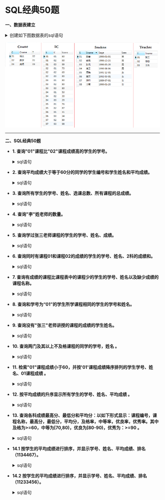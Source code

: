 # SQL经典50题

**一、数据表建立**
    <details>
      <summary>创建如下图数据表的sql语句</summary>

    --创建学生信息表
    CREATE TABLE Student(S varchar(10),Sname varchar(10),Sage datetime,Ssex nvarchar(10));
    --创建课程表
    CREATE TABLE Course(C varchar(10),Cname varchar(10),T varchar(10));
    --创建老师表
    CREATE TABLE Teacher(T varchar(10),Tname varchar(10));
    --创建成绩表
    CREATE TABLE SC(S varchar(10),C varchar(10),Score decimal(18,1));
    
    --添加学生
    INSERT INTO Student VALUES('01' , '赵雷' , '1990-01-01' , '男');
    INSERT INTO Student VALUES('02' , '钱电' , '1990-12-21' , '男');
    INSERT INTO Student VALUES('03' , '孙风' , '1990-05-20' , '男');
    INSERT INTO Student VALUES('04' , '李云' , '1990-08-06' , '男');
    INSERT INTO Student VALUES('05' , '周梅' , '1991-12-01' , '女');
    INSERT INTO Student VALUES('06' , '吴兰' , '1992-03-01' , '女');
    INSERT INTO Student VALUES('07' , '郑竹' , '1989-07-01' , '女');
    INSERT INTO Student VALUES('08' , '王菊' , '1990-01-20' , '女');
    --添加课程
    INSERT INTO Course VALUES('01' , '语文' , '02');
    INSERT INTO Course VALUES('02' , '数学' , '01');
    INSERT INTO Course VALUES('03' , '英语' , '03');
    --添加老师信息
    INSERT INTO Teacher VALUES('01' , '张三');
    INSERT INTO Teacher VALUES('02' , '李四');
    INSERT INTO Teacher VALUES('03' , '王五');
    --添加成绩
    INSERT INTO SC VALUES('01' , '01' , 80);
    INSERT INTO SC VALUES('01' , '02' , 90);
    INSERT INTO SC VALUES('01' , '03' , 99);
    INSERT INTO SC VALUES('02' , '01' , 70);
    INSERT INTO SC VALUES('02' , '02' , 60);
    INSERT INTO SC VALUES('02' , '03' , 80);
    INSERT INTO SC VALUES('03' , '01' , 80);
    INSERT INTO SC VALUES('03' , '02' , 80);
    INSERT INTO SC VALUES('03' , '03' , 80);
    INSERT INTO SC VALUES('04' , '01' , 50);
    INSERT INTO SC VALUES('04' , '02' , 30);
    INSERT INTO SC VALUES('04' , '03' , 20);
    INSERT INTO SC VALUES('05' , '01' , 76);
    INSERT INTO SC VALUES('05' , '02' , 87);
    INSERT INTO SC VALUES('06' , '01' , 31);
    INSERT INTO SC VALUES('06' , '03' , 34);
    INSERT INTO SC VALUES('07' , '02' , 89);
    INSERT INTO SC VALUES('07' , '03' , 98);
</details>

   ![image](https://github.com/Anfany/Study-Tips-for-Other-Language/blob/master/SQL/sql_50.png)

---

**二、SQL经典50题**

   + **1. 查询"01"课程比"02"课程成绩高的学生的学号。**
     <details>
       <summary>sql语句</summary>
     
       --查询"01"课程比"02"课程成绩高的学生的学号

       SELECT a.S 学号
       FROM
           (SELECT SC.S, SC.Score FROM SC WHERE SC.C = '01') a, --查询有01课程成绩的学生的学号和对应的成绩
           (SELECT SC.S, SC.Score FROM SC WHERE SC.C = '02') b  --查询有02课程成绩的学生的学号和对应的成绩
       WHERE 
       a.S = b.S AND a.Score > b.Score --学号相同，成绩对比
   </details>
      
   + **2. 查询平均成绩大于等于60分的同学的学生编号和学生姓名和平均成绩。**
     <details>
       <summary>sql语句</summary>
     
          --查询平均成绩不低于60分的同学的学生编号和学生姓名和平均成绩

          SELECT b.S 学号, a.Sname 姓名, b.avgnum 平均成绩
          FROM
              (SELECT d.S, round(avg(d.Score), 1) avgnum 
              FROM SC d 
              GROUP BY d.s 
              HAVING avgnum >= 60) b, Student a --选择平均成绩不低于60分的学生的学号，以及平均成绩
          where b.S = a.S    
  </details>     
   
   + **3. 查询所有学生的学号、姓名、选课总数、所有课程的总成绩。**
       <details>
          <summary>sql语句</summary>
     
          --查询所有学生的学号、姓名、选课总数、所有课程的总成绩

          SELECT b.S 学号, d.Sname 姓名, b.zongshu 选课总数, b.chengji 总成绩
          FROM
              (SELECT a.S, count(*) zongshu, sum(a.Score) chengji
               FROM SC a 
               GROUP BY a.S) b, Student d  --和题2相似
          WHERE b.S = d.S   
   </details>   
      
   + **4. 查询"李"姓老师的数量。**
    <details>
          <summary>sql语句</summary>
     
          --查询李姓老师的数量

          SELECT count(*) 数量
          FROM Teacher t
          WHERE t.Tname LIKE '李%' -- like的用法
	  
	  
   </details>   
            
   + **5. 查询学过张三老师课程的学生的学号、姓名、成绩。**
    <details>
          <summary>sql语句</summary>
     
          --查询学过张三老师课程的学生的学号、姓名、成绩

          --通过表Teacher获得"张三"老师的编号
          --结合表Course获得对应的课程号
          --结合表SC获得学生的学号，成绩
          --根据表Student获得结果
          SELECT d.S 学号, f.Sname 姓名, d.Score 成绩
          FROM
             (SELECT s.S, h.Tname, s.Score 
             FROM
             SC s
             LEFT JOIN
                   (SELECT c.C, t.Tname 
                   FROM Course c
                   LEFT JOIN Teacher t
                  ON c.T = t.T) h
             ON s.C = h.C 
             WHERE h.Tname = '张三') d,
             Student f
         WHERE d.S = f.S

   </details>       
     
   + **6. 查询同时有课程01和课程02的成绩的学生的学号、姓名、2科的成绩和。**
    <details>
          <summary>sql语句</summary>
     
          --查询同时有课程01和课程02的成绩的学生的学号、姓名、2科的成绩和

          --获得课程编号01的学号、成绩
          --获得课程编号02的学号、成绩
          --union all表 
          --选择恰好有2条记录的,得到结果

          SELECT d.S 学号, t.Sname 姓名, d.he 成绩和
          FROM
             (SELECT f.S, sum(f.Score) he, count(f.S) cc
             FROM
                 (SELECT s.S, s.Score
                 FROM SC s
                 WHERE s.C = '01'
                 UNION All
                 SELECT s.S, s.Score
                 FROM SC s
                 WHERE s.C = '02') f
            GROUP BY f.S 
            HAVING cc = 2) d,
            Student t
         WHERE d.S = t.S
	 
	 
   </details>       
      
          
   + **7. 查询有成绩的课程比课程表中的课程少的学生的学号、姓名以及缺少成绩的课程名称。**
    <details>
          <summary>sql语句</summary>
     
           ----查询有成绩的课程比课程表中的课程少的学生的学号、姓名

           SELECT c.S 学号, t.Sname 姓名
           FROM
               (SELECT s.S, COUNT(*) shu 
               FROM SC s
               GROUP BY s.S) c, 
		       Student t
           WHERE shu < (SELECT COUNT(*) FROM Course) and c.S = t.S 

   </details>  

   + **8. 查询和学号为“01”的学生所学课程相同的学生的学号和姓名。**
    <details>
          <summary>sql语句</summary>
     
           --查询和学号为“01”的学生所学课程相同的学生的学号和姓名
 
           --首先查询和学生01的选的课程总数是一样的学生
           --然后查询每个学生选的课程在01所选的课程中的总数
           --上面两个数相等的学生选的课就是和01一样的

           SELECT kk.S 学号, t.Sname 姓名
           FROM
              (SELECT gg.S
               FROM 
                   (SELECT s.S, COUNT(*) shu
                    FROM SC s
                    GROUP BY s.S 
                    HAVING shu = (SELECT COUNT(*)
                                  FROM SC
                                  WHERE SC.S = '01')) gg,
						 
                   (SELECT e.S, COUNT(e.S) liang
                    FROM
                        (SELECT d.S
                         FROM SC d
                         WHERE d.C in (SELECT SC.C
                                       FROM SC
                                       WHERE SC.S = '01')) e
                                       GROUP BY e.S) hh
               WHERE gg.S = hh.S AND gg.S <> '01'AND gg.shu = hh.liang) kk,
               Student t
           WHERE kk.S = t.S

   </details>  
   
   + **9. 查询没有"张三"老师讲授的课程的成绩的学生姓名。**
    <details>
          <summary>sql语句</summary>
     
           --查询没学过"张三"老师讲授的任一门课程的学生姓名

           --首先找到张三老师的课程编号
           --查询成绩中没有这个课程编号的学生

           SELECT stu.Sname 姓名
           FROM Student stu
           WHERE stu.S IN 
		   (SELECT DISTINCT d.S
		   FROM Student d
		   WHERE d.S NOT IN
		            (SELECT k.S 
			    FROM SC k
			    WHERE k.C IN
				(SELECT s.C 
                                FROM Course s, Teacher t
                                WHERE s.T = t.T and t.Tname = '张三')))

   </details> 
  
   + **10. 查询两门及其以上不及格课程的同学的学号，姓名 。**
    <details>
          <summary>sql语句</summary>
     
           --查询两门及其以上不及格课程的同学的学号，姓名

           SELECT f.S 学号, f.Sname 姓名
           FROM Student f 
           WHERE f.S in 
                    (SELECT s.S 学号
                     FROM 
                         (SELECT c.S, c.score
	                 FROM SC c
		         WHERE c.score < 60) s 
                     GROUP BY s.S
                    HAVING COUNT(s.S) >=  2)

   </details>   
 
   + **11. 检索"01"课程成绩小于60，并按'01'课程成绩降序排列的学生学号、姓名、01课程成绩 。**
    <details>
           <summary>sql语句</summary>
	
              --检索"01"课程成绩小于60，并按'01'课程成绩降序排列的学生学号、姓名、01课程成
	      
              SELECT s.S 学号, t.Sname 姓名, s.score  '01成绩'
              FROM SC s, Student t
              WHERE s.C = '01' AND s.score < 60 AND s.S = t.S
              ORDER BY s.score DESC
	  
   </details>   
   
   + **12. 按平均成绩的升序显示所有学生的学号、姓名、平均成绩 。**
    <details>
           <summary>sql语句</summary>
	
               --按平均成绩的升序显示所有学生的学号、姓名、平均成绩

               SELECT d.S 学号, t.Sname 姓名, d.jun 平均成绩
               FROM
                  (SELECT s.S, ROUND(AVG(s.score),1) jun
                  FROM SC s
                  GROUP BY s.S) d,
                  Student t
               WHERE d.S = t.S
               ORDER BY d.jun ASC 
	  
   </details>     
   
   + **13. 查询各科成绩最高分、最低分和平均分：以如下形式显示：课程编号，课程名称，最高分，最低分，平均分，及格率，中等率，优良率，优秀率。其中及格为>=60，中等为[70,80)，优良为[80-90)，优秀为：>=90 。**
    <details>
           <summary>sql语句</summary>
	
               --查询各科成绩最高分、最低分和平均分：以如下形式显示：课程编号，课程名称，最高分，最低分，平均分，及格率，中等率，优良率，优秀率。其中及格为>=60，中等为[70,80)，优良为[80-90)，优秀为：>=90


               --课程表和成绩表连接
               --计算

              SELECT d.C 课程编号, d.Cname 课程名称, MAX(d.score) 最高分, MIN(d.score) 最低分, ROUND(AVG(d.score),1) 平均分,              ROUND(SUM(CASE WHEN d.score >=60 THEN 1.0 ELSE 0.0 END) / SUM(CASE WHEN d.score >=0.0 THEN 1.0 ELSE 0.0 END), 2) 及格率,  ROUND(SUM(CASE WHEN d.score >=70 AND d.score<80 THEN 1.0 ELSE 0.0 END) / SUM(CASE WHEN d.score >=0.0 THEN 1.0 ELSE 0.0 END), 2) 中等率, ROUND(SUM(CASE WHEN d.score >=80 AND d.score <90 THEN 1.0 ELSE 0.0 END) / SUM(CASE WHEN d.score >=0.0 THEN 1.0 ELSE 0.0 END), 2) 优良率,ROUND(SUM(CASE WHEN d.score >=90 THEN 1.0 ELSE 0.0 END) / SUM(CASE WHEN d.score >=0.0 THEN 1.0 ELSE 0.0 END), 2) 优秀率
               FROM
               (SELECT s.C, s.score, c.Cname
               FROM SC s
               LEFT JOIN Course c
               ON  s.C = c.C) d
               GROUP BY d.C
	  
   </details>   
 
   + **14.1 按学生的平均成绩进行排序，并显示学号、姓名、平均成绩、排名（1134467）。**
    <details>
           <summary>sql语句</summary>
	
           SELECT t2.S 学生学号, t2.平均成绩, 1 + (SELECT COUNT(DISTINCT 平均成绩) 
                                                 FROM 
					            (SELECT s.S, ROUND(AVG(s.score), 1) 平均成绩 
                                                     FROM SC s
						     GROUP BY s.S) t1 
                                                  WHERE 平均成绩>t2.平均成绩)  名次 
                            
           FROM 
              (SELECT c.S, round(avg(score), 1) 平均成绩 
	       FROM SC c 
	      GROUP BY c.S) t2
          ORDER BY t2.平均成绩 DESC
	   
   </details> 
   
  + **14.2 按学生的平均成绩进行排序，并显示学号、姓名、平均成绩、排名（11233456）。**
  
    <details> 
           <summary>sql语句</summary>
    </details> 
   
 
